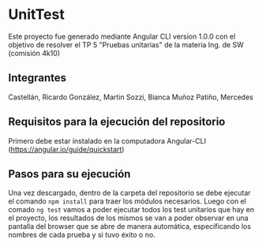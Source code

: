 # UnitTest

Este proyecto fue generado mediante Angular CLI version 1.0.0 con el objetivo de resolver el TP 5 "Pruebas unitarias" de la materia Ing. de SW (comisión 4k10)

## Integrantes
Castellán, Ricardo
González, Martin
Sozzi, Bianca
Muñoz Patiño, Mercedes

## Requisitos para la ejecución del repositorio

Primero debe estar instalado en la computadora Angular-CLI (https://angular.io/guide/quickstart)  

## Pasos para su ejecución

Una vez descargado, dentro de la carpeta del repositorio se debe ejecutar el comando `npm install` para traer los módulos necesarios. Luego con el comado `ng test` vamos a poder ejecutar todos los test unitarios que hay en el proyecto, los resultados de los mismos se van a poder observar en una pantalla del browser que se abre de manera automática, específicando los nombres de cada prueba y si tuvo éxito o no.
